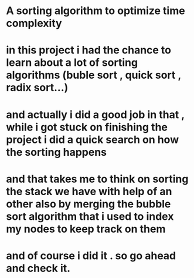 # A sorting algorithm to optimize time complexity 
# in this project i had the chance to learn about a lot of sorting algorithms (buble sort , quick sort , radix sort...)
# and actually i did a good job in that , while i got stuck on finishing the project i did a quick search on how the sorting happens 
# and that takes me to think on sorting the stack we have with help of an other also by merging the bubble sort algorithm that i used to index my nodes to keep track on them 
# and of course i did it . so go ahead and check it.
